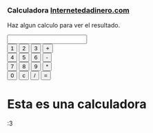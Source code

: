 <html>
  <head>
    <title>Page Title</title>
  </head>
  <body>
    <form name="calculator">
      <h3>Calculadora <a href="#">Internetedadinero.com</a></h3>
      <p>Haz algun calculo para ver el resultado.</p>
      <input type="textfield" name="ans" value="">
      <br>
      <input type="button" value="1" onClick="document.calculator.ans.value+='1'">
      <input type="button" value="2" onClick="document.calculator.ans.value+='2'">
      <input type="button" value="3" onClick="document.calculator.ans.value+='3'">
      <input type="button" value="+" onClick="document.calculator.ans.value+='+'">
      <br>
      <input type="button" value="4" onClick="document.calculator.ans.value+='4'">
      <input type="button" value="5" onClick="document.calculator.ans.value+='5'">
      <input type="button" value="6" onClick="document.calculator.ans.value+='6'">
      <input type="button" value="-" onClick="document.calculator.ans.value+='-'">
      <br>
      <input type="button" value="7" onClick="document.calculator.ans.value+='7'">
      <input type="button" value="8" onClick="document.calculator.ans.value+='8'">
      <input type="button" value="9" onClick="document.calculator.ans.value+='9'">
      <input type="button" value="*" onClick="document.calculator.ans.value+='*'">
      <br>
      <input type="button" value="0" onClick="document.calculator.ans.value+='0'">
      <input type="reset" value="c">
      <input type="button" value="/" onClick="document.calculator.ans.value+='/'">
      <input type="button" value="=" onClick="document.calculator.ans.value=eval(document.calculator.ans.value)">
    </form>
    <h1>Esta es una calculadora</h1>
    <p>:3</p>
  </body>
</html>
